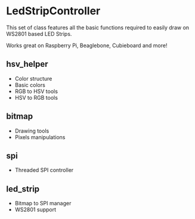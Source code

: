 LedStripController
======

This set of class features all the basic functions required to easily draw on WS2801 based LED Strips.

Works great on Raspberry Pi, Beaglebone, Cubieboard and more!

hsv_helper
--------------
- Color structure
- Basic colors
- RGB to HSV tools
- HSV to RGB tools

bitmap
--------------
- Drawing tools
- Pixels manipulations

spi
--------------
- Threaded SPI controller

led_strip
--------------
- Bitmap to SPI manager
- WS2801 support
